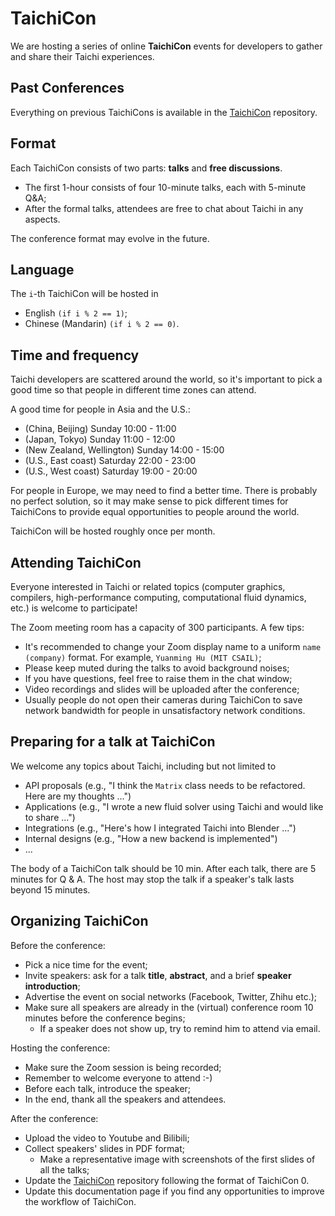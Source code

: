 # TaichiCon

We are hosting a series of online **TaichiCon** events for developers to
gather and share their Taichi experiences.

## Past Conferences

Everything on previous TaichiCons is available in the
[TaichiCon](https://github.com/taichi-dev/taichicon) repository.

## Format

Each TaichiCon consists of two parts: **talks** and **free
discussions**.

- The first 1-hour consists of four 10-minute talks, each with
  5-minute Q&A;
- After the formal talks, attendees are free to chat about Taichi in
  any aspects.

The conference format may evolve in the future.

## Language

The `i`-th TaichiCon will be hosted in

- English `(if i % 2 == 1)`;
- Chinese (Mandarin) `(if i % 2 == 0)`.

## Time and frequency

Taichi developers are scattered around the world, so it\'s important to
pick a good time so that people in different time zones can attend.

A good time for people in Asia and the U.S.:

- (China, Beijing) Sunday 10:00 - 11:00
- (Japan, Tokyo) Sunday 11:00 - 12:00
- (New Zealand, Wellington) Sunday 14:00 - 15:00
- (U.S., East coast) Saturday 22:00 - 23:00
- (U.S., West coast) Saturday 19:00 - 20:00

For people in Europe, we may need to find a better time. There is
probably no perfect solution, so it may make sense to pick different
times for TaichiCons to provide equal opportunities to people around the
world.

TaichiCon will be hosted roughly once per month.

## Attending TaichiCon

Everyone interested in Taichi or related topics (computer graphics,
compilers, high-performance computing, computational fluid dynamics,
etc.) is welcome to participate!

The Zoom meeting room has a capacity of 300 participants. A few tips:

- It's recommended to change your Zoom display name to a uniform
  `name (company)` format. For example, `Yuanming Hu (MIT CSAIL)`;
- Please keep muted during the talks to avoid background noises;
- If you have questions, feel free to raise them in the chat window;
- Video recordings and slides will be uploaded after the conference;
- Usually people do not open their cameras during TaichiCon to save
  network bandwidth for people in unsatisfactory network conditions.

## Preparing for a talk at TaichiCon

We welcome any topics about Taichi, including but not limited to

- API proposals (e.g., "I think the `Matrix` class needs to be
  refactored. Here are my thoughts ...")
- Applications (e.g., "I wrote a new fluid solver using Taichi and
  would like to share ...")
- Integrations (e.g., "Here's how I integrated Taichi into Blender
  ...")
- Internal designs (e.g., "How a new backend is implemented")
- ...

The body of a TaichiCon talk should be 10 min. After each talk, there
are 5 minutes for Q & A. The host may stop the talk if a speaker's talk
lasts beyond 15 minutes.

## Organizing TaichiCon

Before the conference:

- Pick a nice time for the event;
- Invite speakers: ask for a talk **title**, **abstract**, and a
  brief **speaker introduction**;
- Advertise the event on social networks (Facebook, Twitter, Zhihu
  etc.);
- Make sure all speakers are already in the (virtual) conference
  room 10 minutes before the conference begins;
  - If a speaker does not show up, try to remind him to attend via
    email.

Hosting the conference:

- Make sure the Zoom session is being recorded;
- Remember to welcome everyone to attend :-)
- Before each talk, introduce the speaker;
- In the end, thank all the speakers and attendees.

After the conference:

- Upload the video to Youtube and Bilibili;
- Collect speakers\' slides in PDF format;
  - Make a representative image with screenshots of the first
    slides of all the talks;
- Update the [TaichiCon](https://github.com/taichi-dev/taichicon)
  repository following the format of TaichiCon 0.
- Update this documentation page if you find any opportunities to
  improve the workflow of TaichiCon.
